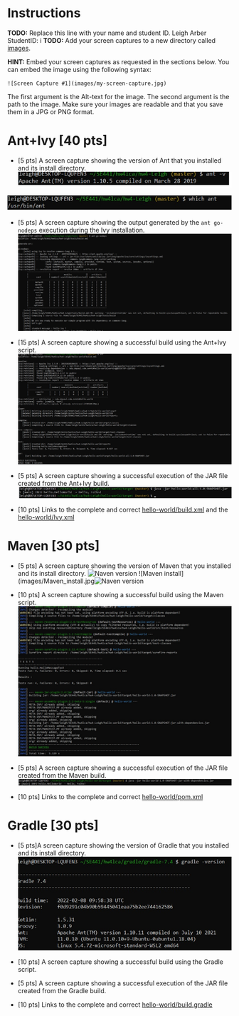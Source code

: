 # Instructions
**TODO:** Replace this line with your name and student ID.
Leigh Arber StudentID: 
i
**TODO:** Add your screen captures to a new directory called [images](images).

**HINT:** Embed your screen captures as requested in the sections below. You can embed the image using the following syntax:

```
![Screen Capture #1](images/my-screen-capture.jpg)
```

The first argument is the Alt-text for the image. The second argument is the path to the image. Make sure your images are readable and that you save them in a JPG or PNG format.

# Ant+Ivy [40 pts]
- [5 pts] A screen capture showing the version of Ant that you installed and its install directory.
![Ant version](images/Ant_version.jpg)

![Ant install directory](images/Ant_install.jpg) 

- [5 pts] A screen capture showing the output generated by the `ant go-nodeps` execution during the Ivy installation.
![Ant go-nodeps](images/Antgonodeps.jpg)

- [15 pts] A screen capture showing a successful build using the Ant+Ivy script.
![Ant Build](images/AntBuild.jpg)

- [5 pts] A screen capture showing a successful execution of the JAR file created from the Ant+Ivy build.
![Ant execution](images/AntExecution.jpg)

- [10 pts] Links to the complete and correct [hello-world/build.xml](https://github.com/depaulcdm/hw4-Le1gh/blob/master/hello-world/build.xml) 
and the [hello-world/Ivy.xml](https://github.com/depaulcdm/hw4-Le1gh/blob/master/hello-world/ivy.xml)


# Maven [30 pts]
- [5 pts] A screen capture showing the version of Maven that you installed and its install directory.
![Naven version](images/Maven_version.jpg")
![Maven install](images/Maven_install.jpg![Naven version](images/Maven_version.jpg")

- [10 pts] A screen capture showing a successful build using the Maven script.
![Maven build](images/Maven_build.jpg)

- [5 pts] A screen capture showing a successful execution of the JAR file created from the Maven build.
![Maven execution](images/Maven_execution.jpg)

- [10 pts] Links to the complete and correct [hello-world/pom.xml](https://github.com/depaulcdm/hw4-Le1gh/blob/master/hello-world/pom.xml)

# Gradle [30 pts]
- [5 pts]A screen capture showing the version of Gradle that you installed and its install directory.
![Gradle version](images/Gradle_version.jpg)

- [10 pts] A screen capture showing a successful build using the Gradle script.


- [5 pts] A screen capture showing a successful execution of the JAR file created from the Gradle build.
- [10 pts] Links to the complete and correct [hello-world/build.gradle](https://github.com/depaulcdm/hw4-Le1gh/blob/master/hello-world/build.gradle)
